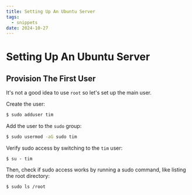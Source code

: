 ```yaml
---
title: Setting Up An Ubuntu Server
tags:
  - snippets
date: 2024-10-27
---
```

# Setting Up An Ubuntu Server

## Provision The First User 

It's not a good idea to use `root` so let's set up the main user.

Create the user:

```bash
$ sudo adduser tim
```

Add the user to the `sudo` group:

```bash
$ sudo usermod -aG sudo tim
```

Verify sudo access by switching to the `tim` user:

```
$ su - tim
```

Then, check if sudo access works by running a sudo command, like listing the root directory:

```
$ sudo ls /root
```

